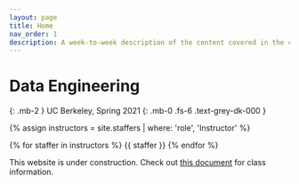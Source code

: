 ```yaml
---
layout: page
title: Home
nav_order: 1
description: A week-to-week description of the content covered in the course.
---
```


# Data Engineering
{: .mb-2 }
UC Berkeley, Spring 2021
{: .mb-0 .fs-6 .text-grey-dk-000 }

<div>

{% assign instructors = site.staffers | where: 'role', 'Instructor' %}
<div class="role">
  {% for staffer in instructors %}
  {{ staffer }}
  {% endfor %}

</div>

This website is under construction. Check out [this document](https://docs.google.com/document/d/1hXcZY9OKvAbHDMBZnjYBZ08KM8Sry6TsMEno0mJt5tI/edit) for class information.
